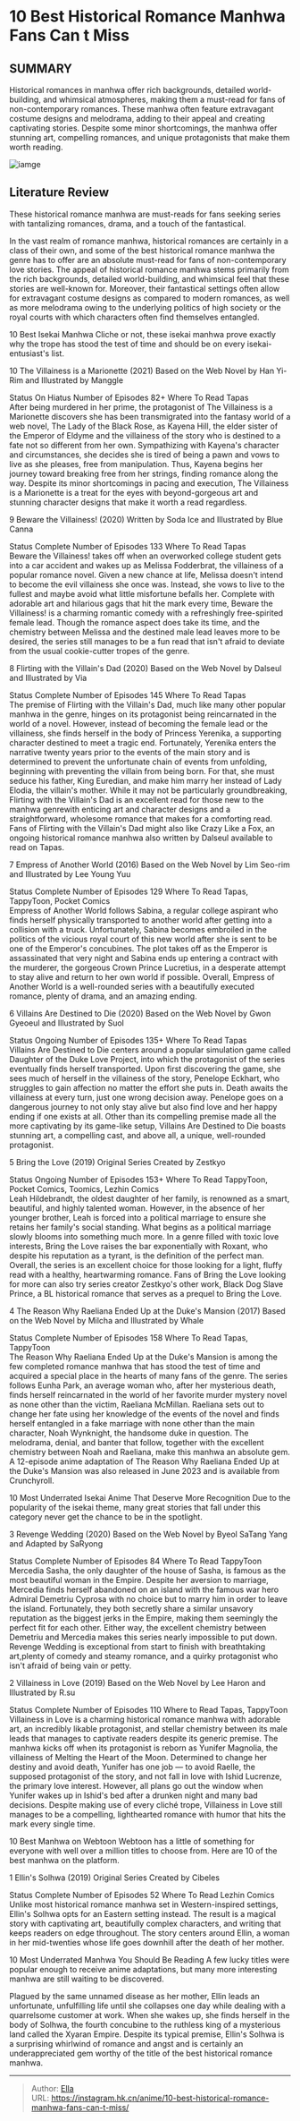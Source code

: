 # 10 Best Historical Romance Manhwa Fans Can t Miss


## SUMMARY 


 Historical romances in manhwa offer rich backgrounds, detailed world-building, and whimsical atmospheres, making them a must-read for fans of non-contemporary romances. 
 These manhwa often feature extravagant costume designs and melodrama, adding to their appeal and creating captivating stories. 
 Despite some minor shortcomings, the manhwa offer stunning art, compelling romances, and unique protagonists that make them worth reading. 

![iamge](https://static1.srcdn.com/wordpress/wp-content/uploads/2023/11/historical-romance-manhwa-header-featuring-ellins-solhwa-revenge-wedding-and-villainess-in-love.jpg)

## Literature Review

These historical romance manhwa are must-reads for fans seeking series with tantalizing romances, drama, and a touch of the fantastical.




In the vast realm of romance manhwa, historical romances are certainly in a class of their own, and some of the best historical romance manhwa the genre has to offer are an absolute must-read for fans of non-contemporary love stories.
The appeal of historical romance manhwa stems primarily from the rich backgrounds, detailed world-building, and whimsical feel that these stories are well-known for. Moreover, their fantastical settings often allow for extravagant costume designs as compared to modern romances, as well as more melodrama owing to the underlying politics of high society or the royal courts with which characters often find themselves entangled.
            
 
 10 Best Isekai Manhwa 
Cliche or not, these isekai manhwa prove exactly why the trope has stood the test of time and should be on every isekai-entusiast&#39;s list.












 








 10  The Villainess is a Marionette (2021) 
Based on the Web Novel by Han Yi-Rim and Illustrated by Manggle


  Status   On Hiatus    Number of Episodes   82&#43;    Where To Read   Tapas    
After being murdered in her prime, the protagonist of The Villainess is a Marionette discovers she has been transmigrated into the fantasy world of a web novel, The Lady of the Black Rose, as Kayena Hill, the elder sister of the Emperor of Eldyme and the villainess of the story who is destined to a fate not so different from her own. Sympathizing with Kayena&#39;s character and circumstances, she decides she is tired of being a pawn and vows to live as she pleases, free from manipulation.
Thus, Kayena begins her journey toward breaking free from her strings, finding romance along the way. Despite its minor shortcomings in pacing and execution, The Villainess is a Marionette is a treat for the eyes with beyond-gorgeous art and stunning character designs that make it worth a read regardless.





 9  Beware the Villainess! (2020) 
Written by Soda Ice and Illustrated by Blue Canna


  Status   Complete    Number of Episodes   133    Where To Read   Tapas    
Beware the Villainess! takes off when an overworked college student gets into a car accident and wakes up as Melissa Fodderbrat, the villainess of a popular romance novel. Given a new chance at life, Melissa doesn&#39;t intend to become the evil villainess she once was. Instead, she vows to live to the fullest and maybe avoid what little misfortune befalls her.
Complete with adorable art and hilarious gags that hit the mark every time, Beware the Villainess! is a charming romantic comedy with a refreshingly free-spirited female lead. Though the romance aspect does take its time, and the chemistry between Melissa and the destined male lead leaves more to be desired, the series still manages to be a fun read that isn&#39;t afraid to deviate from the usual cookie-cutter tropes of the genre.





 8  Flirting with the Villain&#39;s Dad (2020) 
Based on the Web Novel by Dalseul and Illustrated by Via


 







  Status   Complete    Number of Episodes   145    Where To Read   Tapas    
The premise of Flirting with the Villain&#39;s Dad, much like many other popular manhwa in the genre, hinges on its protagonist being reincarnated in the world of a novel. However, instead of becoming the female lead or the villainess, she finds herself in the body of Princess Yerenika, a supporting character destined to meet a tragic end.
Fortunately, Yerenika enters the narrative twenty years prior to the events of the main story and is determined to prevent the unfortunate chain of events from unfolding, beginning with preventing the villain from being born. For that, she must seduce his father, King Euredian, and make him marry her instead of Lady Elodia, the villain&#39;s mother. While it may not be particularly groundbreaking, Flirting with the Villain&#39;s Dad is an excellent read for those new to the manhwa genrewith enticing art and character designs and a straightforward, wholesome romance that makes for a comforting read.
Fans of Flirting with the Villain&#39;s Dad might also like Crazy Like a Fox, an ongoing historical romance manhwa also written by Dalseul available to read on Tapas. 






 7  Empress of Another World (2016) 
Based on the Web Novel by Lim Seo-rim and Illustrated by Lee Young Yuu


  Status   Complete    Number of Episodes   129    Where To Read   Tapas, TappyToon, Pocket Comics    
Empress of Another World follows Sabina, a regular college aspirant who finds herself physically transported to another world after getting into a collision with a truck. Unfortunately, Sabina becomes embroiled in the politics of the vicious royal court of this new world after she is sent to be one of the Emperor&#39;s concubines. The plot takes off as the Emperor is assassinated that very night and Sabina ends up entering a contract with the murderer, the gorgeous Crown Prince Lucretius, in a desperate attempt to stay alive and return to her own world if possible. Overall, Empress of Another World is a well-rounded series with a beautifully executed romance, plenty of drama, and an amazing ending.





 6  Villains Are Destined to Die (2020) 
Based on the Web Novel by Gwon Gyeoeul and Illustrated by Suol


  Status   Ongoing    Number of Episodes   135&#43;    Where To Read   Tapas    
Villains Are Destined to Die centers around a popular simulation game called Daughter of the Duke Love Project, into which the protagonist of the series eventually finds herself transported. Upon first discovering the game, she sees much of herself in the villainess of the story, Penelope Eckhart, who struggles to gain affection no matter the effort she puts in. Death awaits the villainess at every turn, just one wrong decision away.
Penelope goes on a dangerous journey to not only stay alive but also find love and her happy ending if one exists at all. Other than its compelling premise made all the more captivating by its game-like setup, Villains Are Destined to Die boasts stunning art, a compelling cast, and above all, a unique, well-rounded protagonist.





 5  Bring the Love (2019) 
Original Series Created by Zestkyo


 







  Status   Ongoing    Number of Episodes   153&#43;    Where To Read   TappyToon, Pocket Comics, Toomics, Lezhin Comics    
Leah Hildebrandt, the oldest daughter of her family, is renowned as a smart, beautiful, and highly talented woman. However, in the absence of her younger brother, Leah is forced into a political marriage to ensure she retains her family&#39;s social standing. What begins as a political marriage slowly blooms into something much more. In a genre filled with toxic love interests, Bring the Love raises the bar exponentially with Roxant, who despite his reputation as a tyrant, is the definition of the perfect man. Overall, the series is an excellent choice for those looking for a light, fluffy read with a healthy, heartwarming romance.
Fans of Bring the Love looking for more can also try series creator Zestkyo&#39;s other work, Black Dog Slave Prince, a BL historical romance that serves as a prequel to Bring the Love. 






 4  The Reason Why Raeliana Ended Up at the Duke&#39;s Mansion (2017) 
Based on the Web Novel by Milcha and Illustrated by Whale


 







  Status   Complete    Number of Episodes   158    Where To Read   Tapas, TappyToon    
The Reason Why Raeliana Ended Up at the Duke&#39;s Mansion is among the few completed romance manhwa that has stood the test of time and acquired a special place in the hearts of many fans of the genre. The series follows Eunha Park, an average woman who, after her mysterious death, finds herself reincarnated in the world of her favorite murder mystery novel as none other than the victim, Raeliana McMillan.
Raeliana sets out to change her fate using her knowledge of the events of the novel and finds herself entangled in a fake marriage with none other than the main character, Noah Wynknight, the handsome duke in question. The melodrama, denial, and banter that follow, together with the excellent chemistry between Noah and Raeliana, make this manhwa an absolute gem.
A 12-episode anime adaptation of The Reason Why Raeliana Ended Up at the Duke&#39;s Mansion was also released in June 2023 and is available from Crunchyroll. 

            
 
 10 Most Underrated Isekai Anime That Deserve More Recognition 
Due to the popularity of the isekai theme, many great stories that fall under this category never get the chance to be in the spotlight.








 3  Revenge Wedding (2020) 
Based on the Web Novel by Byeol SaTang Yang and Adapted by SaRyong
        

  Status   Complete    Number of Episodes   84    Where To Read   TappyToon    
Mercedia Sasha, the only daughter of the house of Sasha, is famous as the most beautiful woman in the Empire. Despite her aversion to marriage, Mercedia finds herself abandoned on an island with the famous war hero Admiral Demetriu Cyprosa with no choice but to marry him in order to leave the island. Fortunately, they both secretly share a similar unsavory reputation as the biggest jerks in the Empire, making them seemingly the perfect fit for each other.
Either way, the excellent chemistry between Demetriu and Mercedia makes this series nearly impossible to put down. Revenge Wedding is exceptional from start to finish with breathtaking art,plenty of comedy and steamy romance, and a quirky protagonist who isn&#39;t afraid of being vain or petty.





 2  Villainess in Love (2019) 
Based on the Web Novel by Lee Haron and Illustrated by R.su


  Status   Complete    Number of Episodes   110    Where to Read   Tapas, TappyToon    
Villainess in Love is a charming historical romance manhwa with adorable art, an incredibly likable protagonist, and stellar chemistry between its male leads that manages to captivate readers despite its generic premise. The manhwa kicks off when its protagonist is reborn as Yunifer Magnolia, the villainess of Melting the Heart of the Moon. Determined to change her destiny and avoid death, Yunifer has one job — to avoid Raelle, the supposed protagonist of the story, and not fall in love with Ishid Lucrenze, the primary love interest.
However, all plans go out the window when Yunifer wakes up in Ishid&#39;s bed after a drunken night and many bad decisions. Despite making use of every cliché trope, Villainess in Love still manages to be a compelling, lighthearted romance with humor that hits the mark every single time.
            
 
 10 Best Manhwa on Webtoon 
Webtoon has a little of something for everyone with well over a million titles to choose from. Here are 10 of the best manhwa on the platform.








 1  Ellin&#39;s Solhwa (2019) 
Original Series Created by Cibeles
        

  Status   Complete    Number of Episodes   52    Where To Read   Lezhin Comics    
Unlike most historical romance manhwa set in Western-inspired settings, Ellin&#39;s Solhwa opts for an Eastern setting instead. The result is a magical story with captivating art, beautifully complex characters, and writing that keeps readers on edge throughout. The story centers around Ellin, a woman in her mid-twenties whose life goes downhill after the death of her mother.
            
 
 10 Most Underrated Manhwa You Should Be Reading 
A few lucky titles were popular enough to receive anime adaptations, but many more interesting manhwa are still waiting to be discovered.



Plagued by the same unnamed disease as her mother, Ellin leads an unfortunate, unfulfilling life until she collapses one day while dealing with a quarrelsome customer at work. When she wakes up, she finds herself in the body of Solhwa, the fourth concubine to the ruthless king of a mysterious land called the Xyaran Empire. Despite its typical premise, Ellin&#39;s Solhwa is a surprising whirlwind of romance and angst and is certainly an underappreciated gem worthy of the title of the best historical romance manhwa. 

---

> Author: [Ella](https://instagram.hk.cn/)  
> URL: https://instagram.hk.cn/anime/10-best-historical-romance-manhwa-fans-can-t-miss/  


